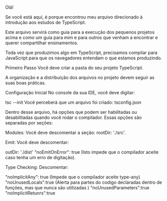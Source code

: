Olá!

Se você está aqui, é porque encontrou meu arquivo direcionado à introdução aos estudos de TypeScript.

Este arquivo servirá como guia para a execução dos pequenos projetos acima e como um guia para mim e para outros que venham a encontrar e querer compartilhar ensinamentos.

Toda vez que produzimos algo em TypeScript, precisamos compilar para JavaScript para que os navegadores entendam o que estamos produzindo.

Primeiro Passo
Você deve criar a pasta do seu projeto TypeScript.

A organização e a distribuição dos arquivos no projeto devem seguir as suas boas práticas.

Configuração Inicial
No console da sua IDE, você deve digitar:

tsc --init
Você perceberá que um arquivo foi criado:
tsconfig.json

Dentro desse arquivo, há opções que podem ser habilitadas ou desabilitadas quando você rodar o compilador. Essas opções são separadas por seções:

Modules:
Você deve descomentar a seção:
rootDir: './src'.

Emit:
Você deve descomentar:

outDir: './dist'
"noEmitOnError": true
(Isto impede que o compilador aceite caso tenha um erro de digitação).

Type Checking:
Descomentar:

"noImplicitAny": true
(Impede que o compilador aceite type-any)
"noUnusedLocals":true
(Alerta para partes do codigo declaradas dentro de funções, mas que nunca são utilizadas )
"noUnusedParameters":true
"noImplicitRetunrs":true
